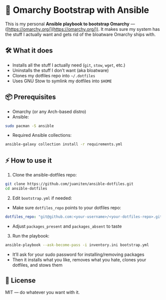 
# 🚀 Omarchy Bootstrap with Ansible

This is my personal **Ansible playbook to bootstrap Omarchy** — ([https://omarchy.org/](https://omarchy.org/)). It makes sure my system has the stuff I actually want and gets rid of the bloatware Omarchy ships with.

## 🛠️ What it does

* Installs all the stuff I actually need (`git`, `stow`, `wget`, etc.)
* Uninstalls the stuff I don’t want (aka bloatware)
* Clones my dotfiles repo into `~/.dotfiles`
* Uses GNU Stow to symlink my dotfiles into `$HOME`

## 📦 Prerequisites

* Omarchy (or any Arch-based distro)
* Ansible:

```bash
sudo pacman -S ansible
```

* Required Ansible collections:

```bash
ansible-galaxy collection install -r requirements.yml
```

## ⚡ How to use it

1. Clone the ansible-dotfiles repo:

```bash
git clone https://github.com/juaniten/ansible-dotfiles.git
cd ansible-dotfiles
```

2. Edit `bootstrap.yml` if needed:

* Make sure `dotfiles_repo` points to your dotfiles repo:

```yaml
dotfiles_repo: "git@github.com:<your-username>/<your-dotfiles-repo>.git"
```

* Adjust `packages_present` and `packages_absent` to taste

3. Run the playbook:

```bash
ansible-playbook --ask-become-pass -i inventory.ini bootstrap.yml
```

* It’ll ask for your sudo password for installing/removing packages
* Then it installs what you like, removes what you hate, clones your dotfiles, and stows them

## 📜 License

MIT — do whatever you want with it.
